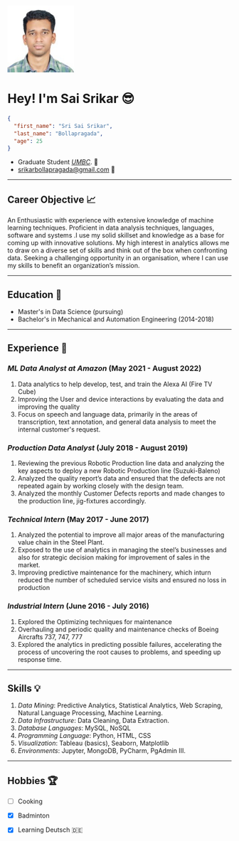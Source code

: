 ![srikar](srikar_pic.jpg)
# **Hey! I'm Sai Srikar** 😎

```json
{
  "first_name": "Sri Sai Srikar",
  "last_name": "Bollapragada",
  "age": 25
}
```

- Graduate Student *[UMBC](https://umbc.edu/)*. :link:    
- <srikarbollapragada@gmail.com>  :link:
----------------------------------------------------------------------------------------------------------------------------------------------------------------------
## Career Objective :chart_with_upwards_trend:
An Enthusiastic with experience with extensive knowledge of machine learning techniques. Proficient in data analysis techniques, languages, software and systems .I use my solid skillset and
knowledge as a base for coming up with innovative solutions. My high interest in analytics allows me to draw on a diverse set of skills and think out of the box when confronting data.
Seeking a challenging opportunity in an organisation, where I can use my skills to benefit an organization’s mission.

----------------------------------------------------------------------------------------------------------------------------------------------------------------------
## Education :notebook_with_decorative_cover:
- Master's in Data Science (pursuing) 
- Bachelor's in Mechanical and Automation Engineering (2014-2018) 

----------------------------------------------------------------------------------------------------------------------------------------------------------------------
## Experience :office:

### *ML Data Analyst at Amazon* (May 2021 - August 2022)
1. Data analytics to help develop, test, and train the Alexa AI (Fire TV Cube)
2. Improving the User and device interactions by evaluating the data and improving the quality
3. Focus on speech and language data, primarily in the areas of transcription, text annotation,
and general data analysis to meet the internal customer's request.

### *Production Data Analyst* (July 2018 - August 2019)
1. Reviewing the previous Robotic Production line data and analyzing the key aspects to deploy
a new Robotic Production line (Suzuki-Baleno)
2. Analyzed the quality report’s data and ensured that the defects are not repeated again by
working closely with the design team.
3. Analyzed the monthly Customer Defects reports and made changes to the production line,
jig-fixtures accordingly.

### *Technical Intern* (May 2017 - June 2017)
1. Analyzed the potential to improve all major areas of the manufacturing value chain in the
Steel Plant.
2. Exposed to the use of analytics in managing the steel’s businesses and also for strategic
decision making for improvement of sales in the market.
3. Improving predictive maintenance for the machinery, which inturn reduced the number of
scheduled service visits and ensured no loss in production

### *Industrial Intern* (June 2016 - July 2016)
1. Explored the Optimizing techniques for maintenance
2. Overhauling and periodic quality and maintenance checks of Boeing Aircrafts 737, 747, 777
3. Explored the analytics in predicting possible failures, accelerating the process of uncovering
the root causes to problems, and speeding up response time.

----------------------------------------------------------------------------------------------------------------------------------------------------------------------
## Skills :bulb:
1. *Data Mining*: Predictive Analytics, Statistical Analytics, Web Scraping, Natural Language Processing, Machine Learning.
2. *Data Infrastructure*: Data Cleaning, Data Extraction.
3. *Database Languages*: MySQL, NoSQL
4. *Programming Language*: Python, HTML, CSS
5. *Visualization*: Tableau (basics), Seaborn, Matplotlib
6. *Environments*: Jupyter, MongoDB, PyCharm, PgAdmin III.

----------------------------------------------------------------------------------------------------------------------------------------------------------------------
## Hobbies :trophy:
- [ ] Cooking 
- [x] Badminton
- [x] Learning Deutsch :de:


